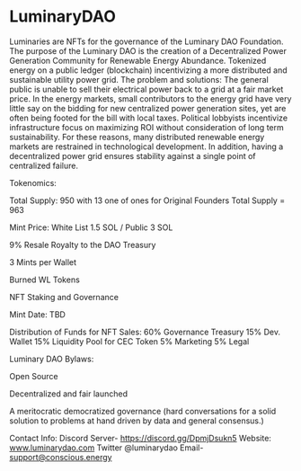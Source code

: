 # LuminaryDAO

Luminaries are NFTs for the governance of the Luminary DAO Foundation.
The purpose of the Luminary DAO is the creation of a Decentralized Power Generation Community for Renewable Energy Abundance. 
Tokenized energy on a public ledger (blockchain) incentivizing a more distributed and sustainable utility power grid.
The problem and solutions: 
The general public is unable to sell their electrical power back to a grid at a fair market price. In the energy markets, small contributors to the energy grid have very little say on the bidding for new centralized power generation sites, yet are often being footed for the bill with local taxes. Political lobbyists incentivize infrastructure focus on maximizing ROI without consideration of long term sustainability. For these reasons, many distributed renewable energy markets are restrained in technological development. In addition, having a decentralized power grid ensures stability against a single point of centralized failure.

Tokenomics:

Total Supply: 950 with 13 one of ones for Original Founders Total Supply = 963

Mint Price: White List 1.5 SOL / Public 3 SOL

9% Resale Royalty to the DAO Treasury

3 Mints per Wallet

Burned WL Tokens

NFT Staking and Governance

Mint Date: TBD

Distribution of Funds for NFT Sales:
60% Governance Treasury
15% Dev. Wallet
15% Liquidity Pool for CEC Token
5% Marketing
5% Legal

Luminary DAO Bylaws:

Open Source

Decentralized and fair launched

A meritocratic democratized governance (hard conversations for a solid solution to problems at hand driven by data and general consensus.)

Contact Info:
Discord Server- https://discord.gg/DpmjDsukn5
Website: www.luminarydao.com
Twitter @luminarydao
Email- support@conscious.energy

